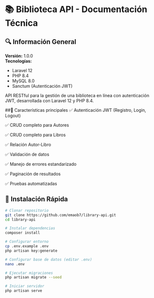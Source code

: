 # 📚 Biblioteca API - Documentación Técnica

## 🔍 Información General
**Versión:** 1.0.0  
**Tecnologías:**  
- Laravel 12
- PHP 8.4
- MySQL 8.0
- Sanctum (Autenticación JWT)

API RESTful para la gestión de una biblioteca en línea con autenticación JWT, desarrollada con Laravel 12 y PHP 8.4.

##📌 Características principales
✅ Autenticación JWT (Registro, Login, Logout)

✅ CRUD completo para Autores

✅ CRUD completo para Libros

✅ Relación Autor-Libro

✅ Validación de datos

✅ Manejo de errores estandarizado

✅ Paginación de resultados

✅ Pruebas automatizadas

## 🚀 Instalación Rápida

```bash
# Clonar repositorio
git clone https://github.com/emaob7/library-api.git
cd library-api

# Instalar dependencias
composer install

# Configurar entorno
cp .env.example .env
php artisan key:generate

# Configurar base de datos (editar .env)
nano .env

# Ejecutar migraciones
php artisan migrate --seed

# Iniciar servidor
php artisan serve

